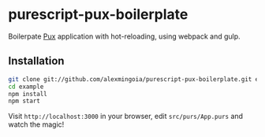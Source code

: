 # purescript-pux-boilerplate

Boilerpate [Pux](https://github.com/alexmingoia/purescript-pux/) application
with hot-reloading, using webpack and gulp.

## Installation

```sh
git clone git://github.com/alexmingoia/purescript-pux-boilerplate.git example
cd example
npm install
npm start
```

Visit `http://localhost:3000` in your browser, edit `src/purs/App.purs` and
watch the magic!
